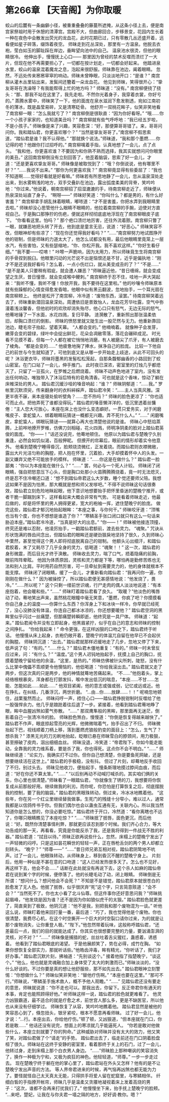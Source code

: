 # 第266章 【天音阁】为你取暖
蛟山的后麓有一条幽僻小径，被重重叠叠的藤蔓所遮掩，从这条小径上去，便是南宫家祭祖时用于休憩的清潭宫。宫殿不大，但曲廊回合，步移景变，花园内生长着一种在夜色中会散发出荧光的龙血花，此时花期已过，只有零散几丛还盛开着，远看便如星子碎落，缀饰着夜空。
师昧走到花丛深处，那里有一方温泉。他脱去衣袍，莹白如玉的脚趾踩在岸边，垂眸望向池中的自己。
温泉池水很烫，但他的眼睛很冷。
他伸出手，慢慢抚上心口——
那里因为曾经的禁术反噬而溃烂了一大片，但现在他不再需要担心了，一切都在按计划走，一切都会好起来。
他踏进泉水里，蛟山的温泉混着魔龙之息，泡起来很舒服。师昧靠在池边，阖着眼睛。
忽然，不远处传来窸窸窣窣的响动。师昧未曾睁眼，只淡淡地开口：“是谁？”
南宫柳从灌木丛里钻出来，发鬓间还簪着一朵龙血花。
他见到师昧，笑得很开心：“挚友哥哥在洗澡呀？有我能帮得上忙的地方吗？”
师昧道：“没有。”
南宫柳便挠了挠头：“那、那我不站在这里了，我先走啦。不然你光着身子，我穿着衣裳，你好亏的。”
蒸腾水雾中，师昧笑了一下，他的面庞在泉水滋润下愈发剔透，宛如江南初冬的薄冰，既是晶莹易碎，又是清寒砭骨。
他舒开一双桃花眸子，似笑非笑地看了南宫柳一眼：“怎么我就亏了？”
南宫柳倒是很耿直：“因为你好看呀。”
“哦……你一个小孩子家家的，也知道美丑吗？”
南宫柳就有些气呼呼地：“我已经五岁啦，不是小孩子。”
师昧像是来了兴趣，笑容愈深：“好，那便算哥哥错了。来，哥哥问问你。我和踏仙君，你更喜欢哪个？”
“当然是挚友哥哥了。”南宫柳不假思索道，“踏仙君是谁？我不认得他。”
“那就换个说法。”师昧道，“我和那个墨燃……你记得的吧？他跟你打过招呼的。”
南宫柳噙着手指，认真地想了一会儿，点了点头。
“我和他，你更喜欢谁？不要因为和你熟不熟而选择，我其实就想问问你眼里的美丑。”
这回南宫柳倒没有立刻回答了，他歪着脑袋，思索了好一会儿，才道：“还是更喜欢挚友哥哥。”
师昧像是被取悦到了：“哦？你倒说说，他有哪里不好？”
“……我说不出来。”
“那你为何更喜欢我？”
南宫柳竟显得有些委屈了：“我也不知道啊……觉得好看就是好看嘛。”
师昧若有所思地静了一会儿，忽从温泉深处走出来，到水雾稍浅的地方，双手交叠趴在池边，露出弧度柔美的背脊，笑吟吟地：“你过来。”他说着，朝南宫柳招了招湿漉漉的手，待南宫柳走近了，师昧便从热泉深处站直了身子。
“啊呀——”
师昧好笑道：“你叫什么？都是男的，有什么好害羞？”
南宫柳拿手胡乱抹着眼睛，嘟哝道：“才不是害羞，你把水弄到我眼睛里去啦。”
师昧却没心思管他什么眼睛不眼睛的，他拉着南宫柳的手腕，迫使对方直视自己。于是胸口那狰狞的伤疤，便就这样彻彻底底地浮现在了南宫柳眼皮子底下。
“你看看这里。怕吗？”
那个疤口溃烂地厉害，还往外流着脓。南宫柳只瞥了一眼，就嫌恶地把头转了开去，他到底是童言无忌，说道：“好恶心。”
师昧笑容不改，但眼神却有些凉了：“现在你还觉得我好看吗？”
“……”南宫柳努力地试图挣开他的钳制，但是师昧的力道太大了，他怎么试都没有用，最后他眼睛里竟笼上一层水汽，有些害怕，又有些瑟缩地，“你、你松开我。我不喜欢这样。”
“你好生看仔细。”
“我不要——哎唷！”
咔嚓一声脆响，因为太用力，所以师昧竟生生将南宫柳的手骨捏到脱臼。他眼里闪动的光芒说不出是恼恨还是不甘，近乎是偏执地：“刚才不是还说我好看吗？怎么着，一点小伤烂口，就从美变成丑的了？”
“不是……”
“是不是美人只要稍有瑕疵，就会遭人嫌恶？”师昧逼近他，“昔日缠绵，就会变成望之生厌，昔日憧憬，就会变成喉中鲠刺。”
南宫柳终于忍不住，哇地一声大哭起来：“我听不懂，我听不懂！你放开我，我不要待在这里啦。”
他的吵嚷令师昧原本就有些躁郁的心情变得愈发昏暗，他眼中似有黑云翻波，忽地抬手，一个耳光扇在南宫柳颊上。
他终是松开了南宫柳，冷冷道：“废物东西，滚罢。”
待南宫柳哭着远去了，师昧重新潜回温泉深处。周遭依旧是景致怡人，龙血花芳华吐露，空气中弥漫着浅淡馨香，但他初时的欢欣却消失殆尽，他心口只有怒气，无边无际的怒气。
他蓦地锤了一下水面，水花四溅，复归平静。
涟漪散了，重新照出那张温柔依旧，却胸口溃烂的倒影。
师昧的愤怒里就又陡生出一股茫然与无力。他重新靠回池边，睫毛帘子抬起，望着天幕。
“人都会变的。”
他喃喃着。
就像种子会发芽，嫩芽会变的碧绿，绿叶中会绽出鲜花，花朵会凋敝零落，落花会碾碎成泥。
时光看不见摸不着，但每一个人都在被它悄悄地消磨，有人被磨尖了爪牙，有人被磨去了棱角。
“都是会变的……”
他疲惫地掬了捧水，抹净自己的脸庞。
比较一下他自己的前世与今生就知道了，可他到底又是从哪一步开始走上歧途，从此不可回头的呢？
沐浴更衣毕，师昧将墨黑的发髻松松笼起，自那条馥郁幽香的小路回到了蛟山密室。在门口站了一会儿，伸手推门。
此时夜已深浓，密室里的灯烛几乎都熄灭了，只留了一豆孤火，在罗帷之后燃烧着。
师昧不动声色地进了室内，没有发出任何响动，唯独带入了沐浴后特有的皂角清香。可也就是这个香味，惊动了躺在床帷深处的男人。
踏仙君沉缓沙哑的嗓音响起：“谁？”
师昧阴郁道：“……我。”
罗帐里沉默须臾，传来翻身时的衣料綷綵声，踏仙君冷笑：“……主人当真风雅。深更半夜不寐，来本座寝处偷听壁角？……您不热吗？”
师昧的脸色更凉了：“你也适可而止点。把他弄死了谁都没得玩。”
踏仙君的嗓音懒洋洋的，低沉里透着丝慵倦：“主人您大可放心，本座在床上也没什么变态癖好。一贯只爱务实，对于闲磨嘴皮子、拿蛇蛰人、绑着眼睛玩猜谜一概都无兴趣。弄不死什么人。”
“……”
闲磨嘴皮，拿蛇蛰人，绑眼玩猜谜——就算心再大也清楚他说的是谁。
师昧心中怒焰蒸腾，上前哗地撩开罗帷，仿佛刀剑相碰，花火四溅，师明净阴柔的脸对上踏仙君英俊的面庞。
“你——！”话还没说完，他蓦地顿住。
他原以为踏仙君与楚晚宁久别重逢，必然会如饥似渴，百般狎昵。
但撩开的帘幕后，眼前的情形却着实令他意外。
他看到楚晚宁睡得昏沉，脸颊烧烫微红，正发着烧。而踏仙君则衣襟微敞，露出大片光洁匀称的胸膛，把人抱在怀里，沉着脸，大手却摸着怀中人的头发。一副又嫌弃又绝不可能放手的模样。
师昧道：“……你这是在做什么？”
踏仙君一脸鄙夷：“你以为本座能在做什么？”
“……”
罢，何必与一个死人计较。
师昧闭了闭眼睛，强自把怒意压下心头，但是胸口处那小火苗腾腾腾烧着，竟一时无法熄灭，终是忍不住冷嘲还口道：“想不到踏仙帝君这么大岁数，睡个觉还要师父陪。我想这如果不是因为怕黑，那大概就是想和师父发嗲吧。”
不得不说师昧这句话很奏效，踏仙君立刻危险地眯起眼，他下意识地想要抬手把怀里昏迷的楚晚宁推开，或者干脆一脚踹到床下，这样看起来大概会非常有气势。
可是看着师昧走近，他最后做的，却是将怀里的男人拥得更紧，宽大的袍袖一挥，遮住楚晚宁的脸庞。
做完这些，踏仙君才郁沉地抬起眼眸：“本座之事，与你何干。”
师昧咬牙道：“顶嘴也当有个度，你也不想想是谁造了你？”
“寒鳞圣手张口闭口就只有这么一句话来胁迫本座。”踏仙君冷冷道，“当真是好大的出息。”
“你——！”
师昧被他接连顶撞，终究还是难以忍耐，他凌厉抬手，一戳踏仙君额前，渡去些灵力。
“魂聚。”
咒诀从形状饱满的唇齿间念出，但踏仙君的眼眸还是硬劲狠戾地坚持了很久，久到师昧心中栗然，甚至觉得这个男人即将彻底脱离自己的钳制。
他额头沁出细汗，和踏仙君胶着，末了又耗尽了几乎全身的灵力，低喝道：“魂聚！！”
这一次，踏仙君的身形微震，而后目光才终于涣散。
师昧收去灵力，喘了口气，捂着隐痛的前胸，眼前阵阵晕眩。
他因为体质原因，灵核和灵力都是下等，哪怕再是勤修苦练也无法和别人比肩。平时用药自然厉害，可一旦牵扯到需要灵力的，他的身体就根本不能支撑。
师昧闭了闭眼睛，缓了一会儿，才重新看向踏仙君：“我再问你一遍，你刚刚在做什么？”
因为被操控了，所以踏仙君便无甚感情地说：“他发烧了，畏冷。”
“……所以呢？”
这个只剩一缕前世识魂，行尸走肉的偶人淡淡地说道：“有本座抱着，他会暖和些。”
“……”
师昧盯着踏仙君看了良久。
“取暖？”他淡色的嘴唇动了动，蓦地笑出声来，虽然桃花眼瞳中毫无笑意，“墨燃，你疯了吧？你摸摸看你自己身上的温度——你算什么东西？你浑身上下和冰块一样冷，你早就已经死了，没心没肺没有体温，你连自己都冰冰凉的，你还想要暖他？”
踏仙君空洞的黑眸里似乎闪过一丝痛楚，但那痛楚转瞬即逝，他终究是一具尸体。
师昧道：“起来。”
踏仙君闻令并没有立即起身，他黑眉紧拧，似乎在自己的意志和师昧的控制之间挣扎。
“你给我起来！”
命令更强，在这样凶狠的口吻之下，踏仙君终于听话。
他慢慢从床上起身，衣袍仍敞开着，楚晚宁的体温兀自留在他早已不会起伏的胸膛。
师昧阴沉道：“出去。”
踏仙君就那样迟缓地走了几步，忽地又停了下来，低声说了句：“有的。”
“……什么？”
踏仙君木僵地重复：“有的。”
师昧一时未曾反应过来，问：“有什么？”
“温度。”这个男人迟钝地抬起手，抚摸上自己的胸口，抚摸着楚晚宁留给他的余温，“这里，是热的。”
师昧仿佛被针尖所刺，陡怒，没有什么比掌中傀儡不乖顺更令他懊恼的，他低喝道：“你给我滚出去。”
踏仙君就又走了两步，但这次真的只是两步，他的神情就蓦地苦痛起来。
“不……”他抱着头，掌上经络根根暴突，浑身都在打颤发抖，喉中发出低沉的喘息，“本座……不甘……怎能、怎能如此……如此……”
他双目紧阖，他的意志或强或弱，记忆或远或近。他在挣扎，在纠结，几番浮沉，两世折磨。
“…由…你……放肆……！！”
呢喃忽地顿住，战栗戛然而止。
师昧闷哼一声，捂住心口——踏仙君挣脱钳制时反噬给了他一股强悍余力。他几乎是踉跄着往后退了一步。紧接着，他看到踏仙君蓦地睁了眼，眸中血腥凶煞如雾气弥散。
“……”
那双鹰隼般的黑眸，那里面再无迷茫，倒影着自己一张清冷冷的脸。
师昧脸色煞白，慢慢道：“你倒是恢复得越来越快了。”
踏仙君不作声，眼底掠起雪亮的光辉，他微微喘着气，抬手召出了不归。
师昧微抬起下巴，视线顺着刀柄上移，落到墨燃虎狼般豹变的面目上：“怎么，生气了？想杀我？”
漆黑无光的刀刃刷地抬起，眨眼已悬在师昧雪白的脖颈间，用力极狠，甚至擦破了皮肉，洇出细细血丝。
师昧没退，冷笑道：“帝君陛下，你如今能走能动，全靠我的灵力维系着，要是杀了我，你也得死。这点你不会不明白。”
“……”
师昧继续道：“论实力，我确实打不过你。但你自己想清楚，你是要鱼死网破，还是想要继续活在这世上。”
踏仙君的手极稳，没有抖。
但过了片刻，却蓦地反手收回了不归，别过头去。
师昧见他收刀，便抬起手，慢条斯理地摸过脖间血痕，而后道：“好在你还不算太笨。”
“……”
“以后别再动不动喊打喊杀的。其实咱们俩的关系，你心里也很清楚。”师昧看了一眼踏仙君，“你就像生了锈的刀，我想要将你恢复成从前那般好用。继续做我的利刃。而你呢，你恐怕是打算恢复之后，彻底摆脱我的控制，要了我的脑袋。”
踏仙君的黑眼珠转动，侧过来，冷冰冰地瞧着他。
“这些年，你在另一个红尘里继续替我做事。生死门的残缝十分窄小，难以过人，通常我都是以信鸽传书于你。但我们偶尔也会以蛊虫互通有无，关联内心。所以我当然知道你是怎么想的，你没必要吃惊。”
踏仙君终于开口，冷然道：“看你离瞎也不远了，你哪只眼睛瞧见了本座吃惊？”
“……”师昧抿了抿唇，面色更沉，而后他说：“好。既然你清楚事情利弊，那就更应该忍到那个时候。我们齐心合力，等大功告成的那一天，再看看，究竟是你能反杀了我，还是我将得到一件战无不胜的利器。”
踏仙君道：“拭目以待。”
师昧正欲再说些什么，忽然，床榻上的楚晚宁发出了一声轻微的闷哼。只是这如昙花瞬世的轻轻一声，正在唇枪舌剑的两个男人却都立刻转头。
“晚宁？”
“师尊——”
“……”昔日师兄弟互相对视，踏仙君阴鸷地不吭声。过了一会儿，他眼珠转动，从师昧身上，移到昏沉不醒的楚晚宁身上。
片刻后，他用一种似是不甚在意的口吻道：“这人已经发热很多天了。怎么也不见好，再这样下去，他会不会……”
话断在此处就没有再说下去，这个杀人如麻的踏仙帝君在说到某个字的时候，便停落了。他的长睫毛动了动，闭上眼睛。
师昧倒是无所谓：“想问什么？想问他会不会死？”
不知是不是错觉，踏仙君原本就很苍白的脸愈发了无人色。他抿了抿唇，似乎很厌弃“死”这个字，只言简意赅道：“会不会？”
“当然死不了。你也太小看了北斗仙尊。但这件事你还好意思问我？”师昧挑起眉峰，“他发烧是因为谁？还不是因为你如狼似虎干的太狠。”
踏仙君脸色就更差了，简直臭到了极致，他阴沉道：“他不是我，别把我和那个废物混为一谈。”
听他这么说，师昧盯着他来回打量一番，最后道：“巧了，我也觉得他是个废物。你也很清楚，我费尽心机，在这个时空撕开一个巨大的时空裂口请你过来，为的就是让那个废物消失，让你重登人极。”
“陛下。”他忽然带着玩味，这般称呼踏仙君，“还差最后一点，我们的目的就能达成了。你其实也很想要完整的力量，要汹涌澎湃的灵核，对不对？”
“……”
师昧像是捕猎的蛇，丝丝吐着舌尖猩红，蛊惑着，诱惑着。
他看到了踏仙君眼底的渴望。
于是他展颜笑了，势在必得，成竹在胸。
“如果你想恢复全部实力，那就听话些。”他皓齿淬毒，眸有精光，“你听话了，我们才好办事。”
踏仙君沉默片刻，拂袖道：“先别谈这个。”
接着他指了指楚晚宁，“谈这个。”
“他么，他也就是灵魂融合加上身体受了太大的刺激而已。”师昧淡淡的，“没什么好谈的。不过你要是真的想让他舒服些，那不如先出去。”
踏仙君眼神立刻警惕：“你想做什么？”
师昧似笑非笑地：“替他疗伤啊。”
“本座也要在这里。”
“那可不行。”师昧说，“寒鳞圣手施术救人，概不予他人观瞻。”
“……”
见踏仙君还没有要走的意思，师昧就说道：“你不走也可以。那我出去，你留下。反正帝君你有通天的本事，肯定也能照顾得好他。”
听师昧这样一说，踏仙君的脸色就更难看了。
他灵力凶狠霸道，最不适合的就是疗愈之术，前世宫人那么多，更是不缺医官，所以他也从来没有仔细学过。
师昧恢复了从容，笑吟吟地瞧着他。
踏仙君显然是被他的笑容恶心到了，倏忽扭头，银牙紧咬，根本不愿意再看师昧。
过了好一会儿，他才说：“…行。本座出去，你给他疗伤。”顿了顿，又凶狠道，“但本座就在门口，你若是敢……”
他话还没有说完，想面上的寒凉就几乎能逼死人。
“你若是敢对他做些什么，本座立刻就要了你的狗命。”
这种威胁对师昧并没有太大的效力，他又笑了笑，对踏仙君做了个“请走”的手势。
踏仙君出去了，临走前还在门口阴着脸盘桓了很久。师昧站在这终于安静的密室里，看着那终于关上的石门，过了一会儿，他转过身，走到床榻上那个白衣男人身边。
“……”师昧脸上那种嘲讽的笑容消失了，换作一种极为宁和，又极为疯狂的神色。他轻轻道，“师尊。”
一步一步走过去。
现在楚晚宁终于躺在他的掌心里了，踏仙君站在外头又怎样？他有的是不让楚晚宁发出声音的方法。
等人界帝君进来的时候，再气恼再凶煞也都无能为力了。要怪就怪自己太天真太无能，只得拱手将爱人留在蛇窟里，与寒鳞相伴。
纤细白皙的手指撩开帐帘，师昧几乎是温柔又贪餍地凝视着床上发着高烧的男子：“这次，谁都不会再来打扰我们了。”
他慢慢坐下来，抬手抚上楚晚宁的脸颊。
“…来吧，楚妃，让我在与你夫君一墙之隔的地方，好好调·教你。嗯？”
